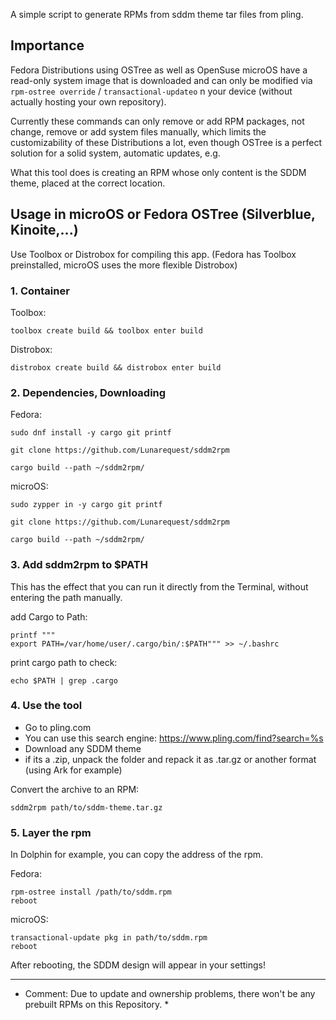 A simple script to generate RPMs from sddm theme tar files from pling.

## Importance
Fedora Distributions using OSTree as well as OpenSuse microOS have a read-only system image that is downloaded and can only be modified via `rpm-ostree override` / `transactional-updateo` n your device (without actually hosting your own repository).

Currently these commands can only remove or add RPM packages, not change, remove or add system files manually, which limits the customizability of these Distributions a lot, even though OSTree is a perfect solution for a solid system, automatic updates, e.g.

What this tool does is creating an RPM whose only content is the SDDM theme, placed at the correct location. 

## Usage in microOS or Fedora OSTree (Silverblue, Kinoite,...)
Use Toolbox or Distrobox for compiling this app. (Fedora has Toolbox preinstalled, microOS uses the more flexible Distrobox)

### 1. Container
Toolbox:
```
toolbox create build && toolbox enter build
```

Distrobox:
```
distrobox create build && distrobox enter build
```

### 2. Dependencies, Downloading
Fedora: 
```
sudo dnf install -y cargo git printf

git clone https://github.com/Lunarequest/sddm2rpm

cargo build --path ~/sddm2rpm/
```

microOS:
```
sudo zypper in -y cargo git printf

git clone https://github.com/Lunarequest/sddm2rpm

cargo build --path ~/sddm2rpm/
```

### 3. Add sddm2rpm to $PATH
This has the effect that you can run it directly from the Terminal, without entering the path manually.

add Cargo to Path:
```
printf """
export PATH=/var/home/user/.cargo/bin/:$PATH""" >> ~/.bashrc
```

print cargo path to check:
```
echo $PATH | grep .cargo
```

### 4. Use the tool
- Go to pling.com
- You can use this search engine: https://www.pling.com/find?search=%s
- Download any SDDM theme
- if its a .zip, unpack the folder and repack it as .tar.gz or another format (using Ark for example)

Convert the archive to an RPM:
```
sddm2rpm path/to/sddm-theme.tar.gz
```

### 5. Layer the rpm
In Dolphin for example, you can copy the address of the rpm.

Fedora:
```
rpm-ostree install /path/to/sddm.rpm
reboot
```

microOS: 
```
transactional-update pkg in path/to/sddm.rpm
reboot
```

After rebooting, the SDDM design will appear in your settings!

---

* Comment: Due to update and ownership problems, there won't be any prebuilt RPMs on this Repository. *
